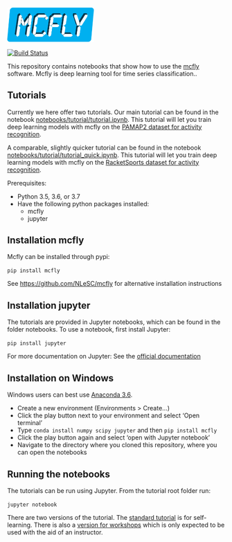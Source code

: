 <p align="left">
  <img src="mcflylogo.png" width="200"/>
</p>

[![Build Status](https://travis-ci.org/NLeSC/mcfly-tutorial.svg?branch=master)](https://travis-ci.org/NLeSC/mcfly-tutorial)

This repository contains notebooks that show how to use the [mcfly](https://github.com/NLeSC/mcfly) software. Mcfly is deep learning tool for time series classification..

## Tutorials
Currently we here offer two tutorials. 
Our main tutorial can be found in the notebook [notebooks/tutorial/tutorial.ipynb](https://github.com/NLeSC/mcfly-tutorial/blob/master/notebooks/tutorial/tutorial.ipynb). This tutorial will let you train deep learning models with mcfly on the [PAMAP2 dataset for activity recognition](https://archive.ics.uci.edu/ml/datasets/PAMAP2+Physical+Activity+Monitoring).  

A comparable, slightly quicker tutorial can be found in the notebook [notebooks/tutorial/tutorial_quick.ipynb](https://github.com/NLeSC/mcfly-tutorial/blob/master/notebooks/tutorial/tutorial_quick.ipynb). This tutorial will let you train deep learning models with mcfly on the [RacketSports dataset for activity recognition](http://www.timeseriesclassification.com/description.php?Dataset=RacketSports).

Prerequisites:
- Python 3.5, 3.6, or 3.7
- Have the following python packages installed:
  - mcfly
  - jupyter
 

## Installation mcfly
Mcfly can be installed through pypi:

`pip install mcfly`

See https://github.com/NLeSC/mcfly for alternative installation instructions

## Installation jupyter
The tutorials are provided in Jupyter notebooks, which can be found in the folder notebooks.
To use a notebook, first install Jupyter:

`pip install jupyter`

For more documentation on Jupyter: See the [official documentation](https://jupyter-notebook-beginner-guide.readthedocs.io/en/latest/)

## Installation on Windows
Windows users can best use [Anaconda 3.6](https://www.anaconda.com/download). 
* Create a new environment (Environments > Create…)
* Click the play button next to your environment and select ‘Open terminal’
* Type `conda install numpy scipy jupyter` and then `pip install mcfly`
* Click the play button again and select ‘open with Jupyter notebook’
* Navigate to the directory where you cloned this repository, where you can open the notebooks


## Running the notebooks
The tutorials can be run using Jupyter. From the tutorial root folder run:

`jupyter notebook`

There are two versions of the tutorial. The [standard tutorial](https://github.com/NLeSC/mcfly-tutorial/blob/master/notebooks/tutorial/tutorial.ipynb) is for self-learning. There is also a [version for workshops](https://github.com/NLeSC/mcfly-tutorial/blob/master/notebooks/tutorial/workshop.ipynb) which is only expected to be used with the aid of an instructor.
